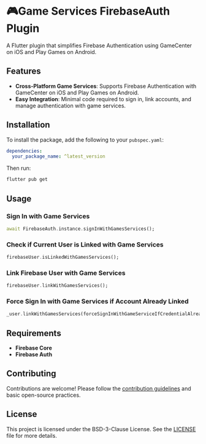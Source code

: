 # 🎮Game Services FirebaseAuth Plugin

A Flutter plugin that simplifies Firebase Authentication using GameCenter on iOS and Play Games on Android.

## Features

- **Cross-Platform Game Services**: Supports Firebase Authentication with GameCenter on iOS and Play Games on Android.
- **Easy Integration**: Minimal code required to sign in, link accounts, and manage authentication with game services.

## Installation

To install the package, add the following to your `pubspec.yaml`:

```yaml
dependencies:
  your_package_name: ^latest_version
```

Then run:

```bash
flutter pub get
```

## Usage

### Sign In with Game Services

```dart
await FirebaseAuth.instance.signInWithGamesServices();
```

### Check if Current User is Linked with Game Services

```dart
firebaseUser.isLinkedWithGamesServices();
```

### Link Firebase User with Game Services

```dart
firebaseUser.linkWithGamesServices();
```

### Force Sign In with Game Services if Account Already Linked

```dart
_user.linkWithGamesServices(forceSignInWithGameServiceIfCredentialAlreadyUsed: true);
```

## Requirements

- **Firebase Core**
- **Firebase Auth**

## Contributing

Contributions are welcome! Please follow the [contribution guidelines](CONTRIBUTING.md) and basic open-source practices.

## License

This project is licensed under the BSD-3-Clause License. See the [LICENSE](LICENSE) file for more details.


